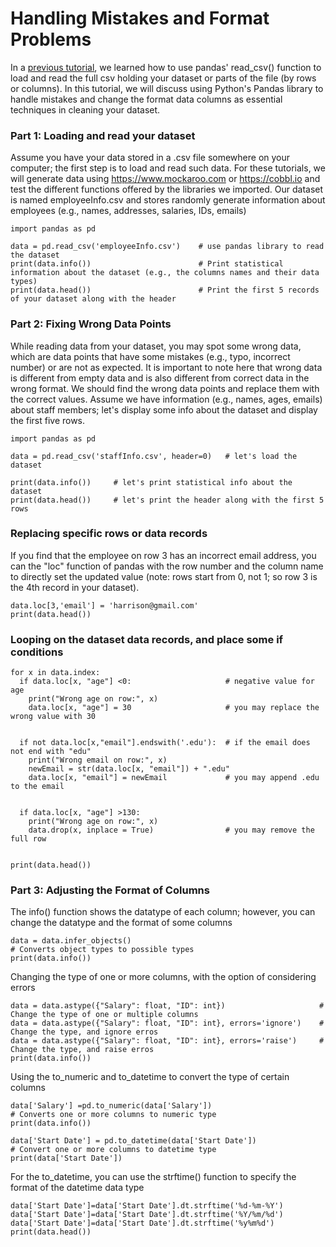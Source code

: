 # Handling Mistakes and Format Problems

In a [previous tutorial](https://github.com/AEEldin/Pandas-read_CSV), we learned how to use pandas' read_csv() function to load and read the full csv holding your dataset or parts of the file (by rows or columns). In this tutorial, we will discuss using Python's Pandas library to handle mistakes and change the format data columns as essential techniques in cleaning your dataset.


### Part 1: Loading and read your dataset
Assume you have your data stored in a .csv file somewhere on your computer; the first step is to load and read such data. For these tutorials, we will generate data using https://www.mockaroo.com or https://cobbl.io and test the different functions offered by the libraries we imported. Our dataset is named employeeInfo.csv and stores randomly generate information about employees (e.g., names, addresses, salaries, IDs, emails)

```
import pandas as pd

data = pd.read_csv('employeeInfo.csv')    # use pandas library to read the dataset
print(data.info())                        # Print statistical information about the dataset (e.g., the columns names and their data types)
print(data.head())                        # Print the first 5 records of your dataset along with the header
```

### Part 2: Fixing Wrong Data Points
While reading data from your dataset, you may spot some wrong data, which are data points that have some mistakes (e.g., typo, incorrect number) or are not as expected. It is important to note here that wrong data is different from empty data and is also different from correct data in the wrong format. We should find the wrong data points and replace them with the correct values. Assume we have information (e.g., names, ages, emails) about staff members; let's display some info about the dataset and display the first five rows.

```
import pandas as pd

data = pd.read_csv('staffInfo.csv', header=0)   # let's load the dataset

print(data.info())     # let's print statistical info about the dataset
print(data.head())     # let's print the header along with the first 5 rows
```


### Replacing specific rows or data records
If you find that the employee on row 3 has an incorrect email address, you can the "loc" function of pandas with the row number and the column name to directly set the updated value (note: rows start from 0, not 1; so row 3 is the 4th record in your dataset).

```
data.loc[3,'email'] = 'harrison@gmail.com'
print(data.head())
```

### Looping on the dataset data records, and place some if conditions

```
for x in data.index: 
  if data.loc[x, "age"] <0:                     # negative value for age
    print("Wrong age on row:", x)
    data.loc[x, "age"] = 30                     # you may replace the wrong value with 30


  if not data.loc[x,"email"].endswith('.edu'):  # if the email does not end with "edu"
    print("Wrong email on row:", x)
    newEmail = str(data.loc[x, "email"]) + ".edu"
    data.loc[x, "email"] = newEmail             # you may append .edu to the email


  if data.loc[x, "age"] >130:   
    print("Wrong age on row:", x)
    data.drop(x, inplace = True)                # you may remove the full row

  
print(data.head())
```


### Part 3: Adjusting the Format of Columns

The info() function shows the datatype of each column; however, you can change the datatype and the format of some columns


```
data = data.infer_objects()                                                 # Converts object types to possible types
print(data.info())
```

Changing the type of one or more columns, with the option of considering errors
```
data = data.astype({"Salary": float, "ID": int})                     # Change the type of one or multiple columns
data = data.astype({"Salary": float, "ID": int}, errors='ignore')    # Change the type, and ignore erros
data = data.astype({"Salary": float, "ID": int}, errors='raise')     # Change the type, and raise erros
print(data.info())
```

Using the to_numeric and to_datetime to convert the type of certain columns

```
data['Salary'] =pd.to_numeric(data['Salary'])                           # Converts one or more columns to numeric type
print(data.info())
                                               
data['Start Date'] = pd.to_datetime(data['Start Date'])                 # Convert one or more columns to datetime type
print(data['Start Date'])
```

For the to_datetime, you can use the strftime() function to specify the format of the datetime data type
```
data['Start Date']=data['Start Date'].dt.strftime('%d-%m-%Y')      
data['Start Date']=data['Start Date'].dt.strftime('%Y/%m/%d')      
data['Start Date']=data['Start Date'].dt.strftime('%y%m%d')
print(data.head())
```

